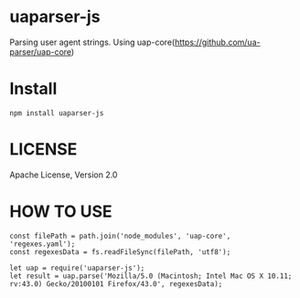 # uaparser-js

Parsing user agent strings. Using uap-core(https://github.com/ua-parser/uap-core)

# Install

```
npm install uaparser-js
```

# LICENSE

Apache License, Version 2.0

# HOW TO USE

```
const filePath = path.join('node_modules', 'uap-core', 'regexes.yaml');
const regexesData = fs.readFileSync(filePath, 'utf8');

let uap = require('uaparser-js');
let result = uap.parse('Mozilla/5.0 (Macintosh; Intel Mac OS X 10.11; rv:43.0) Gecko/20100101 Firefox/43.0', regexesData);
```
